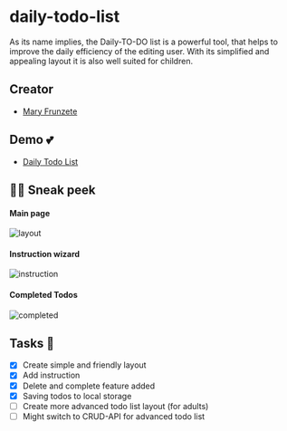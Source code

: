 # daily-todo-list

As its name implies, the Daily-TO-DO list is a powerful tool, that helps to improve the daily efficiency of the editing user. 
With its simplified and appealing layout it is also well suited for children.

## Creator

- [Mary Frunzete](https://github.com/maryfru)

## Demo 💕

- [Daily Todo List](https://maryfru.github.io/daily-todo-list/)

## 🐱‍👤 Sneak peek

#### Main page
![layout](https://github.com/maryfru/pong-game/assets/121255853/30c8044c-85b1-4135-884b-d006b2e1bd45)

#### Instruction wizard
![instruction](https://github.com/maryfru/pong-game/assets/121255853/6a358c1a-d6e1-4acf-b033-5ca509182ba4)

#### Completed Todos
![completed](https://github.com/maryfru/pong-game/assets/121255853/a291aff0-3812-467a-b934-8e51684480b1)

## Tasks 📝

- [x] Create simple and friendly layout
- [x] Add instruction
- [x] Delete and complete feature added
- [x] Saving todos to local storage
- [ ] Create more advanced todo list layout (for adults)
- [ ] Might switch to CRUD-API for advanced todo list 
